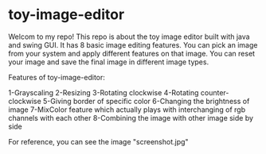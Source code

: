 # toy-image-editor

Welcom to my repo! This repo is about the toy image editor built with java and swing GUI. It has 8 basic image editing features. You can pick an image from your system and apply different features on that image. You can reset your image and save the final image in different image types. 

Features of toy-image-editor:

  1-Grayscaling
  2-Resizing
  3-Rotating clockwise
  4-Rotating counter-clockwise
  5-Giving border of specific color
  6-Changing the brightness of image
  7-MixColor feature which actually plays with interchanging of rgb channels with each other
  8-Combining the image with other image side by side
 
For reference, you can see the image "screenshot.jpg"
